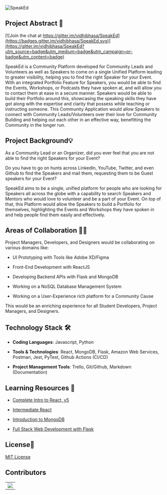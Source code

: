 ![SpeakEd](https://socialify.git.ci/harshcasper/speaked/image?description=1&font=KoHo&forks=1&issues=1&language=1&owner=1&pulls=1&stargazers=1&theme=Light)
## Project Abstract 🙋

[![Join the chat at https://gitter.im/vidhibhasa/SpeakEd](https://badges.gitter.im/vidhibhasa/SpeakEd.svg)](https://gitter.im/vidhibhasa/SpeakEd?utm_source=badge&utm_medium=badge&utm_campaign=pr-badge&utm_content=badge)

SpeakEd is a Community Platform developed for Community Leads and Volunteers as well as Speakers to come on a single Unified Platform leading to greater visibility, helping you to find the right Speaker for your Event. With an integrated Portfolio Feature for Speakers, you would be able to find the Events, Workshops, or Podcasts they have spoken at, and will allow you to contact them at ease in a secure manner. Speakers would be able to build their Portfolio around this, showcasing the speaking skills they have got along with the expertise and clarity that possess while teaching or instructing someone. This Community Application would allow Speakers to connect with Community Leads/Volunteers over their love for Community Building and helping out each other in an effective way, benefitting the Community in the longer run.

## Project Background💡
As a Community Lead or an Organizer, did you ever feel that you are not able to find the right Speakers for your Event?

Do you have to go on hunts across LinkedIn, YouTube, Twitter, and even Github to find the Speakers and mail them, requesting them to be Guest speakers for your Event?

SpeakEd aims to be a single, unified platform for people who are looking for Speakers all across the globe with a capability to search Speakers and Mentors who would love to volunteer and be a part of your Event. On top of that, this Platform would allow the Speakers to build a Portfolio for themselves, highlighting the Events and Workshops they have spoken in and help people find them easily and effectively.

## Areas of Collaboration 👨‍🏭

Project Managers, Developers, and Designers would be collaborating on various domains like:

-   UI Prototyping with Tools like Adobe XD/Figma
    
-   Front-End Development with ReactJS
    
-   Developing Backend APIs with Flask and MongoDB
    
-   Working on a NoSQL Database Management System
    
-   Working on a User-Experience rich platform for a Community Cause
    
This would be an enriching experience for all Student Developers, Project Managers, and Designers.

## Technology Stack 🛠️

- **Coding Languages**: Javascript, Python

- **Tools & Technologies**: React, MongoDB, Flask, Amazon Web Services, Postman, Jest, PyTest, Github Actions (CI/CD)

- **Project Management Tools**: Trello, Git/Github, Markdown (Documentation)

## Learning Resources 🧰

-   [Complete Intro to React, v5](https://frontendmasters.com/courses/complete-react-v5/)
    
-   [Intermediate React](https://frontendmasters.com/courses/intermediate-react/)
    
-   [Introduction to MongoDB](https://frontendmasters.com/courses/mongodb/)
    
-   [Full Stack Web Development with Flask](https://www.linkedin.com/learning/full-stack-web-development-with-flask)

## License📜

[MIT License](https://github.com/HarshCasper/SpeakEd/blob/main/LICENSE)

## Contributors
 
<table>
	<tr>
	     <td>
		 <a href="https://github.com/HarshCasper/SpeakEd/graphs/contributors"><img src="https://contrib.rocks/image?repo=HarshCasper/SpeakEd" /></a>
	     </td>
        </tr>
</table>


